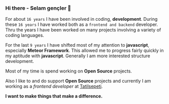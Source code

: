 ### Hi there - Selam gençler 👋

For about `16 years` I have been involved in coding, **development**. During these `16 years` I have worked both as a `frontend and backend` developer. Thru the years I have been worked on many projects involving a variety of coding languages.

For the last `9 years` I have shifted most of my attention to **javascript**, especially **Meteor Framework**. This allowed me to progress fairly quickly in my aptitude with **javascript**. Generally I am more interested structure development.

Most of my time is spend working on **Open Source** projects.


Also I like to and do support **Open Source** projects and currently I am working as a *frontend developer* at [Tatilsepeti](https://github.com/tsepeti).


**I want to make things that make a difference.**

<!--
**yasaricli/yasaricli** is a ✨ _special_ ✨ repository because its `README.md` (this file) appears on your GitHub profile.

Here are some ideas to get you started:

- 🔭 I’m currently working on ...
- 🌱 I’m currently learning ...
- 👯 I’m looking to collaborate on ...
- 🤔 I’m looking for help with ...
- 💬 Ask me about ...
- 📫 How to reach me: ...
- 😄 Pronouns: ...
- ⚡ Fun fact: ...
-->
